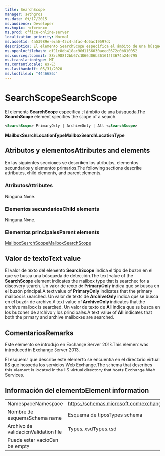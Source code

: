 ```yaml
---
title: SearchScope
manager: sethgros
ms.date: 09/17/2015
ms.audience: Developer
ms.topic: reference
ms.prod: office-online-server
localization_priority: Normal
ms.assetid: 4a53989e-eca6-45c4-afac-4d6ac19597d2
description: El elemento SearchScope especifica el ámbito de una búsqueda.
ms.openlocfilehash: df11c8db418ac90d1166030aeed3672c0b810052
ms.sourcegitcommit: 88ec988f2bb67c1866d06b361615f3674a24e795
ms.translationtype: MT
ms.contentlocale: es-ES
ms.lasthandoff: 05/31/2020
ms.locfileid: "44466867"
---
```

# <a name="searchscope"></a><span data-ttu-id="ba6db-103">SearchScope</span><span class="sxs-lookup"><span data-stu-id="ba6db-103">SearchScope</span></span>

<span data-ttu-id="ba6db-104">El elemento **SearchScope** especifica el ámbito de una búsqueda.</span><span class="sxs-lookup"><span data-stu-id="ba6db-104">The **SearchScope** element specifies the scope of a search.</span></span> 
  
```XML
<SearchScope> PrimaryOnly | ArchiveOnly | All </SearchScope>
```

 <span data-ttu-id="ba6db-105">**MailboxSearchLocationType**</span><span class="sxs-lookup"><span data-stu-id="ba6db-105">**MailboxSearchLocationType**</span></span>
## <a name="attributes-and-elements"></a><span data-ttu-id="ba6db-106">Atributos y elementos</span><span class="sxs-lookup"><span data-stu-id="ba6db-106">Attributes and elements</span></span>

<span data-ttu-id="ba6db-107">En las siguientes secciones se describen los atributos, elementos secundarios y elementos primarios.</span><span class="sxs-lookup"><span data-stu-id="ba6db-107">The following sections describe attributes, child elements, and parent elements.</span></span>
  
### <a name="attributes"></a><span data-ttu-id="ba6db-108">Atributos</span><span class="sxs-lookup"><span data-stu-id="ba6db-108">Attributes</span></span>

<span data-ttu-id="ba6db-109">Ninguna.</span><span class="sxs-lookup"><span data-stu-id="ba6db-109">None.</span></span>
  
### <a name="child-elements"></a><span data-ttu-id="ba6db-110">Elementos secundarios</span><span class="sxs-lookup"><span data-stu-id="ba6db-110">Child elements</span></span>

<span data-ttu-id="ba6db-111">Ninguna.</span><span class="sxs-lookup"><span data-stu-id="ba6db-111">None.</span></span>
  
### <a name="parent-elements"></a><span data-ttu-id="ba6db-112">Elementos principales</span><span class="sxs-lookup"><span data-stu-id="ba6db-112">Parent elements</span></span>

[<span data-ttu-id="ba6db-113">MailboxSearchScope</span><span class="sxs-lookup"><span data-stu-id="ba6db-113">MailboxSearchScope</span></span>](mailboxsearchscope.md)
  
## <a name="text-value"></a><span data-ttu-id="ba6db-114">Valor de texto</span><span class="sxs-lookup"><span data-stu-id="ba6db-114">Text value</span></span>

<span data-ttu-id="ba6db-115">El valor de texto del elemento **SearchScope** indica el tipo de buzón en el que se busca una búsqueda de detección.</span><span class="sxs-lookup"><span data-stu-id="ba6db-115">The text value of the **SearchScope** element indicates the mailbox type that is searched for a discovery search.</span></span> <span data-ttu-id="ba6db-116">Un valor de texto de **PrimaryOnly** indica que se busca en el buzón principal.</span><span class="sxs-lookup"><span data-stu-id="ba6db-116">A text value of **PrimaryOnly** indicates that the primary mailbox is searched.</span></span> <span data-ttu-id="ba6db-117">Un valor de texto de **ArchiveOnly** indica que se busca en el buzón de archivo.</span><span class="sxs-lookup"><span data-stu-id="ba6db-117">A text value of **ArchiveOnly** indicates that the archive mailbox is searched.</span></span> <span data-ttu-id="ba6db-118">Un valor de texto de **All** indica que se busca en los buzones de archivo y los principales.</span><span class="sxs-lookup"><span data-stu-id="ba6db-118">A text value of **All** indicates that both the primary and archive mailboxes are searched.</span></span> 
  
## <a name="remarks"></a><span data-ttu-id="ba6db-119">Comentarios</span><span class="sxs-lookup"><span data-stu-id="ba6db-119">Remarks</span></span>

<span data-ttu-id="ba6db-120">Este elemento se introdujo en Exchange Server 2013.</span><span class="sxs-lookup"><span data-stu-id="ba6db-120">This element was introduced in Exchange Server 2013.</span></span>
  
<span data-ttu-id="ba6db-121">El esquema que describe este elemento se encuentra en el directorio virtual IIS que hospeda los servicios Web Exchange.</span><span class="sxs-lookup"><span data-stu-id="ba6db-121">The schema that describes this element is located in the IIS virtual directory that hosts Exchange Web Services.</span></span>
  
## <a name="element-information"></a><span data-ttu-id="ba6db-122">Información del elemento</span><span class="sxs-lookup"><span data-stu-id="ba6db-122">Element information</span></span>

|||
|:-----|:-----|
|<span data-ttu-id="ba6db-123">Namespace</span><span class="sxs-lookup"><span data-stu-id="ba6db-123">Namespace</span></span>  <br/> |https://schemas.microsoft.com/exchange/services/2006/types  <br/> |
|<span data-ttu-id="ba6db-124">Nombre de esquema</span><span class="sxs-lookup"><span data-stu-id="ba6db-124">Schema name</span></span>  <br/> |<span data-ttu-id="ba6db-125">Esquema de tipos</span><span class="sxs-lookup"><span data-stu-id="ba6db-125">Types schema</span></span>  <br/> |
|<span data-ttu-id="ba6db-126">Archivo de validación</span><span class="sxs-lookup"><span data-stu-id="ba6db-126">Validation file</span></span>  <br/> |<span data-ttu-id="ba6db-127">Types. xsd</span><span class="sxs-lookup"><span data-stu-id="ba6db-127">Types.xsd</span></span>  <br/> |
|<span data-ttu-id="ba6db-128">Puede estar vacío</span><span class="sxs-lookup"><span data-stu-id="ba6db-128">Can be empty</span></span>  <br/> ||
   

